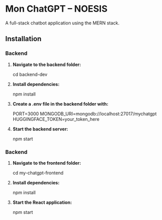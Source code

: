 # Mon ChatGPT – NOESIS

A full-stack chatbot application using the MERN stack.

## Installation

### Backend
1. **Navigate to the backend folder:**
   
   cd backend-dev
   
2. **Install dependencies:**
 
   npm install
   
3. **Create a .env file in the backend folder with:**

   PORT=3000
   MONGODB_URI=mongodb://localhost:27017/mychatgpt
   HUGGINGFACE_TOKEN=your_token_here

4. **Start the backend server:**

   npm start

### Backend
1. **Navigate to the frontend folder:**

   cd my-chatgpt-frontend

2. **Install dependencies:**

   npm install

3. **Start the React application:**

   npm start




